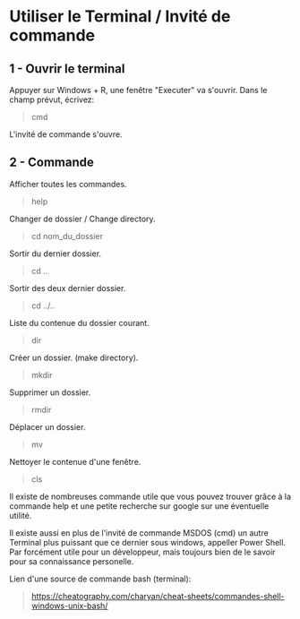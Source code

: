 # Utiliser le Terminal / Invité de commande

## 1 - Ouvrir le terminal

Appuyer sur Windows + R, une fenêtre "Executer" va s'ouvrir.
Dans le champ prévut, écrivez:
> cmd

L'invité de commande s'ouvre.

## 2 - Commande

Afficher toutes les commandes.

> help

Changer de dossier / Change directory.

> cd nom_du_dossier 

Sortir du dernier dossier.
> cd ..

Sortir des deux dernier dossier.
> cd ../..

Liste du contenue du dossier courant.
> dir

Créer un dossier. (make directory).
> mkdir

Supprimer un dossier.
> rmdir

Déplacer un dossier.
> mv

Nettoyer le contenue d'une fenêtre.
> cls

Il existe de nombreuses commande utile que vous pouvez trouver grâce à la commande help et une petite recherche sur google sur une éventuelle utilité.

Il existe aussi en plus de l'invité de commande MSDOS (cmd) un autre Terminal plus puissant que ce dernier sous windows, appeller Power Shell. Par forcément utile pour un développeur, mais toujours bien de le savoir pour sa connaissance personelle.

Lien d'une source de commande bash (terminal):
>https://cheatography.com/charyan/cheat-sheets/commandes-shell-windows-unix-bash/

